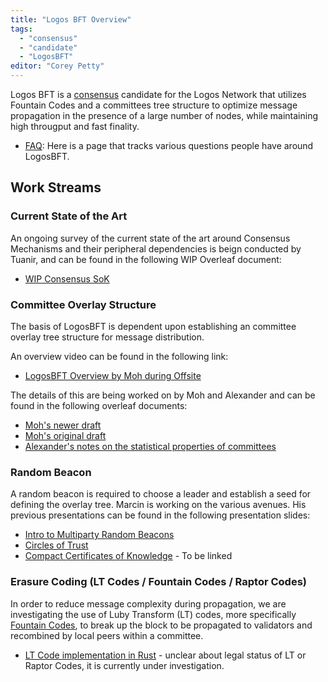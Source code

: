 ```yaml
---
title: "Logos BFT Overview"
tags:
  - "consensus"
  - "candidate"
  - "LogosBFT"
editor: "Corey Petty"
---
```


Logos BFT is a [consensus](/consensus/index.md) candidate for the Logos Network that utilizes Fountain Codes and a committees tree structure to optimize message propagation in the presence of a large number of nodes, while maintaining high througput and fast finality.

- [FAQ](roadmap/consensus/candidates/logos-bft/FAQ.md): Here is a page that tracks various questions people have around LogosBFT.

## Work Streams

### Current State of the Art
An ongoing survey of the current state of the art around Consensus Mechanisms and their peripheral dependencies is beign conducted by Tuanir, and can be found in the following WIP Overleaf document: 
- [WIP Consensus SoK](https://www.overleaf.com/project/633acc1acaa6ffe456d1ab1f)

### Committee Overlay Structure
The basis of LogosBFT is dependent upon establishing an committee overlay tree structure for message distribution. 

An overview video can be found in the following link: 
- [LogosBFT Overview by Moh during Offsite](https://drive.google.com/file/d/17L0JPgC0L1ejbjga7_6ZitBfHUe3VO11/view?usp=sharing)

The details of this are being worked on by Moh and Alexander and can be found in the following overleaf documents: 
- [Moh's newer draft](https://www.overleaf.com/project/6341fb4a3cf4f20f158afad3)
- [Moh's original draft](https://www.overleaf.com/read/rhtnjxtjqnhp)
- [Alexander's notes on the statistical properties of committees](https://www.overleaf.com/project/630c7e20e56998385e7d8416)

### Random Beacon
A random beacon is required to choose a leader and establish a seed for defining the overlay tree. Marcin is working on the various avenues. His previous presentations can be found in the following presentation slides:
- [Intro to Multiparty Random Beacons](https://cloud.logos.co/index.php/s/b39EmQrZRt5rrfL)
- [Circles of Trust](https://cloud.logos.co/index.php/s/NXJZX8X8pHg6akw)
- [Compact Certificates of Knowledge]() - To be linked

### Erasure Coding (LT Codes / Fountain Codes / Raptor Codes)
In order to reduce message complexity during propagation, we are investigating the use of Luby Transform (LT) codes, more specifically [Fountain Codes](https://en.wikipedia.org/wiki/Fountain_code), to break up the block to be propagated to validators and recombined by local peers within a committee. 
- [LT Code implementation in Rust](https://github.com/chrido/fountain) - unclear about legal status of LT or Raptor Codes, it is currently under investigation.